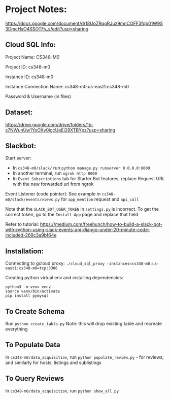 # Project Notes:
https://docs.google.com/document/d/18UoZRqqRJuz9mnCOFF3fqb01W9S3DmcHsO4SSOTFv_s/edit?usp=sharing

## Cloud SQL Info:
Project Name: CS348-M0

Project ID: cs348-m0

Instance ID: cs348-m0

Instance Connection Name: cs348-m0:us-east1:cs348-m0

Password & Username (in files)

## Dataset:
https://drive.google.com/drive/folders/1b-s7NWunUw1YoOXv0igcUeEi29XTBYpz?usp=sharing


## Slackbot:

Start server: 
- In `cs348-m0/slack/` run `python manage.py runserver 0.0.0.0:8000`
- In another terminal, run `ngrok http 8000`
- In `Event Subscriptions` tab for Starter Bot features, replace Request URL with the new forwarded url from ngrok

Event Listener (code pointer):
See example in `cs348-m0/slack/events/views.py` for `app_mention` request and `api_call`

Note that the `SLACK_BOT_USER_TOKEN` in `settings.py` is incorrect. To get the correct token, go to the `Install App` page and replace that field

Refer to tutorial: https://medium.com/freehunch/how-to-build-a-slack-bot-with-python-using-slack-events-api-django-under-20-minute-code-included-269c3a9bf64e

## Installation:

Connecting to gcloud proxy: `./cloud_sql_proxy -instances=cs348-m0:us-east1:cs348-m0=tcp:3306`

Creating python virtual env and installing dependencies:
```
python3 -m venv venv
source venv/bin/activate
pip install pymysql
```

## To Create Schema
Run `python create_table.py`
Note: this will drop existing table and recreate everything

## To Populate Data
In `cs348-m0/data_acquisition`, run `python populate_review.py` - for reviews; and similarly for hosts, listings and sublistings

## To Query Reviews
In `cs348-m0/data_acquisition`, run `python show_all.py`
